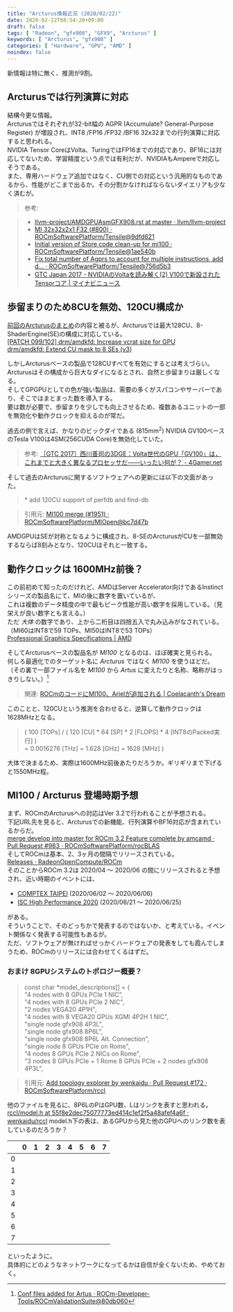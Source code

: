 ```yaml
---
title: "Arcturus情報近況 (2020/02/22)"
date: 2020-02-22T08:54:20+09:00
draft: false
tags: [ "Radeon", "gfx908", "GFX9", "Arcturus" ]
keywords: [ "Arcturus", "gfx908" ]
categories: [ "Hardware", "GPU", "AMD" ]
noindex: false
---
```


新情報は特に無く、推測が9割。  

## Arcturusでは行列演算に対応
結構今更な情報。  
Arcturusではそれぞれが32-bit幅の AGPR (Accumulate? General-Purpose Register) が増設され、INT8 /FP16 /FP32 /BF16 32x32までの行列演算に対応すると思われる。  
NVIDIA Tensor CoreはVolta、TuringではFP16までの対応であり、BF16には対応してないため、学習精度という点では有利だが、NVIDIAもAmpereで対応しそうである。  
また、専用ハードウェア追加ではなく、CU側での対応という汎用的なものであるから、性能がどこまで出るか。その分割かなければならないダイエリアも少なく済むが。  

 > 参考:  

 > * [llvm-project/AMDGPUAsmGFX908.rst at master · llvm/llvm-project](https://github.com/llvm/llvm-project/blob/master/llvm/docs/AMDGPU/AMDGPUAsmGFX908.rst)  
 > * [MI 32x32x2x1 F32 (#800) · ROCmSoftwarePlatform/Tensile@9dfd621](https://github.com/ROCmSoftwarePlatform/Tensile/commit/9dfd6212f888cf83ff334e675c823239831c4aa8)  
 > * [Initial version of Store code clean-up for mi100 · ROCmSoftwarePlatform/Tensile@1ae540b](https://github.com/ROCmSoftwarePlatform/Tensile/commit/1ae540b7170ef971abdecd1ab0b4fc3e5f927dc1)  
 > * [Fix total number of Agprs to account for multiple instructions, add d… · ROCmSoftwarePlatform/Tensile@756d5b3](https://github.com/ROCmSoftwarePlatform/Tensile/commit/756d5b3e435fea4aeeea74bd17d206f6fc01c305)  
 > * [GTC Japan 2017 - NVIDIAのVoltaを読み解く(2) V100で新設されたTensorコア | マイナビニュース](https://news.mynavi.jp/article/gtcjapan2017_v100-2/)

## 歩留まりのため8CUを無効、120CU構成か
[前回のArcturusのまとめ](/posts/2019/11/05/arcturus-matome/)の内容と被るが、Arcturusでは最大128CU、8-ShaderEngine(SE)の構成に対応している。  
[[PATCH 099/102] drm/amdkfd: Increase vcrat size for GPU](https://lists.freedesktop.org/archives/amd-gfx/2019-July/036848.html)  
[drm/amdkfd: Extend CU mask to 8 SEs (v3)](https://cgit.freedesktop.org/~agd5f/linux/commit/drivers/gpu/drm/amd/include/v9_structs.h?h=amd-staging-drm-next&id=5145d57ec5f5cf7dadaa6ccd9c9f1e4dae82570b)  

しかしArcturusベースの製品で128CUすべてを有効にするとは考えづらい。  
Arcturusはその構成から巨大なダイになるとされ、自然と歩留まりは厳しくなる。  
そしてGPGPUとしての色が強い製品は、需要の多くがスパコンやサーバーであり、そこではまとまった数を導入する。  
要は数が必要で、歩留まりを少しでも向上させるため、複数あるユニットの一部を無効化や動作クロックを抑えるのが常だ。  

過去の例で言えば、かなりのビックダイである (815mm<sup>2</sup>) NVIDIA GV100ベースのTesla V100は4SM(256CUDA Core)を無効化していた。  

 > 参考: [［GTC 2017］西川善司の3DGE：Volta世代のGPU「GV100」は，これまでと大きく異なるプロセッサだ――いったい何が？ - 4Gamer.net](https://www.4gamer.net/games/208/G020859/20170512111/)  

そして過去のArcturusに関するソフトウェアへの更新には以下の文面があった。  

 > \* add 120CU support of perfdb and find-db

 > 引用元: [MI100 merge (#1951) · ROCmSoftwarePlatform/MIOpen@bc7d47b](https://github.com/ROCmSoftwarePlatform/MIOpen/commit/bc7d47bd0d65b331667da74ba3cdb04893a77998)  

AMDGPUはSEが対称となるように構成され、8-SEのArcturusがCUを一部無効するならば8刻みとなり、120CUはそれと一致する。  

## 動作クロックは 1600MHz前後？
この前初めて知ったのだけれど、AMDはServer Accelerator向けであるInstinctシリーズの製品名にて、MIの後に数字を置いているが、  
これは複数のデータ精度の中で最もピーク性能が高い数字を採用している。（見栄えが良い数字とも言える。）  
ただ *大体* の数字であり、上から二桁目は四捨五入で丸み込みがなされている。  
（MI60はINT8で59 TOPs、MI50はINT8で53 TOPs）  
[Professional Graphics Specifications | AMD](https://www.amd.com/en/products/specifications/professional-graphics/4476)  

そしてArcturusベースの製品名が *MI100* となるのは、ほぼ確実と見られる。  
何しろ最適化でのターゲット名に *Arcturus* ではなく *MI100* を使うほどだ。  
（その裏で一部ファイル名を *MI100* から *Artus* に変えたりと名称、略称がはっきりしない。）[^1]  

[^1]: [Conf files added for Artus · ROCm-Developer-Tools/ROCmValidationSuite@80db060](https://github.com/ROCm-Developer-Tools/ROCmValidationSuite/commit/80db0604624e18bd1f894f659519c8d054e22058)  

 > 関連: [ROCmのコードにMI100、Arielが追加される | Coelacanth's Dream](https://umio-yasuno.github.io/posts/2019/12/20/rocm-mi100-ariel/)

このことと、120CUという推測を合わせると、逆算して動作クロックは1628MHzとなる。  

 > ( 100 [TOPs] / ( 120 [CU] * 64 [SP] * 2 [FLOPS] * 4 [INT8のPacked実行] )  
 > = 0.0016276 [THz] = 1.628 [GHz] = 1628 [MHz] )

大体で決まるため、実際は1600MHz前後あたりだろうか。ギリギリまで下げると1550MHz程。  

## MI100 / Arcturus 登場時期予想

まず、ROCmのArcturusへの対応はVer 3.2で行われることが予想される。  
下記URL先を見ると、Arcturusでの新機能、行列演算やBF16対応が含まれているからだ。  
[merge develop into master for ROCm 3.2 Feature complete by amcamd · Pull Request #983 · ROCmSoftwarePlatform/rocBLAS](https://github.com/ROCmSoftwarePlatform/rocBLAS/pull/983)  
そしてROCmは基本、2、3ヶ月の間隔でリリースされている。  
[Releases · RadeonOpenCompute/ROCm](https://github.com/RadeonOpenCompute/ROCm/releases)  
そのことからROCm 3.2は 2020/04 〜 2020/06 の間にリリースされると予想され、近い時期のイベントには、  

 * [COMPTEX TAIPEI](https://www.computextaipei.com.tw/) (2020/06/02 〜 2020/06/06)
 * [ISC High Performance 2020](https://www.isc-hpc.com/) (2020/06/21 〜 2020/06/25)

がある。  
そういうことで、そのどっちかで発表するのではないか、と考えている。イベント関係なく発表する可能性もあるが。  
ただ、ソフトウェアが無ければせっかくハードウェアの発表をしても霞んでしまうため、ROCmのリリースには合わせてくるはずだ。  

### おまけ 8GPUシステムのトポロジー概要？

 >	const char *model_descriptions[] = {  
  "4 nodes with 8 GPUs PCIe 1 NIC",  
  "4 nodes with 8 GPUs PCIe 2 NIC",  
  "2 nodes VEGA20 4P1H",  
  "4 nodes with 8 VEGA20 GPUs XGMI 4P2H 1 NIC",  
  "single node gfx908 4P3L",  
  "single node gfx908 8P6L",  
  "single node gfx908 8P6L Alt. Connection",  
  "single node 8 GPUs PCIe on Rome",  
  "4 nodes 8 GPUs PCIe 2 NICs on Rome",  
  "3 nodes 8 GPUs PCIe + 1 Rome 8 GPUs PCIe + 2 nodes gfx908 4P3L",  

 > 引用元: [Add topology explorer by wenkaidu · Pull Request #172 · ROCmSoftwarePlatform/rccl](https://github.com/ROCmSoftwarePlatform/rccl/pull/172/files#diff-78fedcf9e11f148f1840999ae1b3438e)

他のファイルを見るに、8P6LのPはGPU数、Lはリンクを表すと思われる。  
[rccl/model.h at 55f8e2dec75077773ed414c1ef2f5a48afef4a6f · wenkaidu/rccl](https://github.com/wenkaidu/rccl/blob/55f8e2dec75077773ed414c1ef2f5a48afef4a6f/tools/topo_expl/include/model.h)
model.h下の表は、あるGPUから見た他のGPUへのリンク数を表しているのだろうか？  

| | 0 | 1 | 2 | 3 | 4 | 5 | 6 | 7 |
| :---: | :---: | :---: | :---: | :---: | :---: | :---: | :---: | :---: |
| 0 |
| 1 |
| 2 |
| 3 |
| 4 |
| 5 |
| 6 |
| 7 |

といったように。  
具体的にどのようなネットワークになってるかは自信が全くないため、やめておく。  
